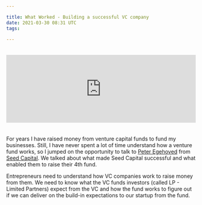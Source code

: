 ```yaml
---

title: What Worked - Building a successful VC company
date: 2021-03-30 08:31 UTC
tags: 

---
```


<iframe style="margin-bottom: 20px; margin-top: 20px;" width="100%" height="180" frameborder="no" scrolling="no" seamless src="https://share.transistor.fm/e/12e512a1"></iframe>

For years I have raised money from venture capital funds to fund my businesses. Still, I have never spent a lot of time understand how a venture fund works, so I jumped on the opportunity to talk to [Peter Egehoved](https://www.linkedin.com/in/peteregehoved/) from [Seed Capital](https://seedcapital.dk/). We talked about what made Seed Capital successful and what enabled them to raise their 4th fund. 

Entrepreneurs need to understand how VC companies work to raise money from them. We need to know what the VC funds investors (called LP - Limited Partners) expect from the VC and how the fund works to figure out if we can deliver on the build-in expectations to our startup from the fund. 